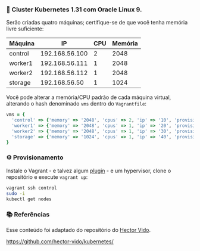 ### 🚀 Cluster Kubernetes 1.31 com Oracle Linux 9.

Serão criadas quatro máquinas; certifique-se de que você tenha memória livre suficiente:

| Máquina | IP             | CPU | Memória |
|---------|----------------|-----|---------|
| control | 192.168.56.100 |   2 |    2048 |
| worker1 | 192.168.56.111 |   1 |    2048 |
| worker2 | 192.168.56.112 |   1 |    2048 |
| storage | 192.168.56.50  |   1 |     1024 |

Você pode alterar a memória/CPU padrão de cada máquina virtual, alterando o hash denominado `vms` dentro do `Vagrantfile`:

```ruby
vms = {
  'control' => {'memory' => '2048', 'cpus' => 2, 'ip' => '10', 'provision' => 'control.sh'},
  'worker1' => {'memory' => '2048', 'cpus' => 1, 'ip' => '20', 'provision' => 'worker.sh'},
  'worker2' => {'memory' => '2048', 'cpus' => 1, 'ip' => '30', 'provision' => 'worker.sh'},
  'storage' => {'memory' => '1024', 'cpus' => 1, 'ip' => '40', 'provision' => 'storage.sh'}
}
```

### ⚙ Provisionamento

Instale o Vagrant - e talvez algum [plugin](https://vagrant-lists.github.io/) - e um hypervisor, clone o repositório e execute `vagrant up`:

```bash
vagrant ssh control
sudo -i
kubectl get nodes
```

### 📚 Referências

Esse conteúdo foi adaptado do repositório do [Hector Vido](https://github.com/hector-vido/).

https://github.com/hector-vido/kubernetes/
